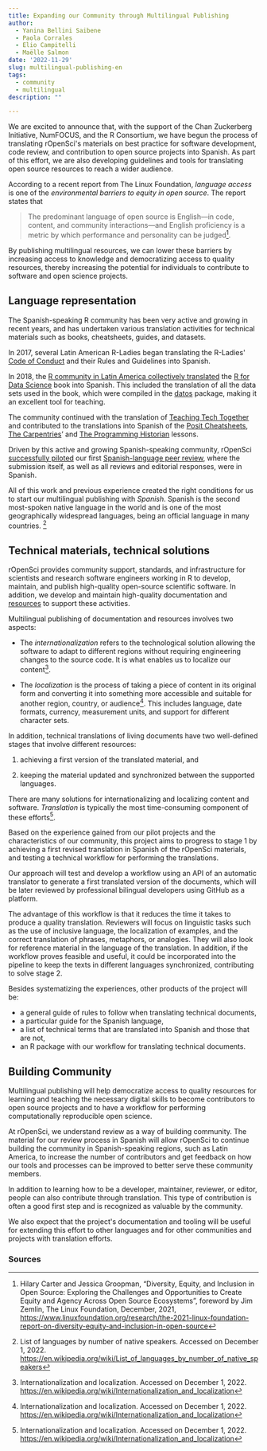 ```yaml
---
title: Expanding our Community through Multilingual Publishing 
author:
  - Yanina Bellini Saibene
  - Paola Corrales
  - Elio Campitelli
  - Maëlle Salmon
date: '2022-11-29'
slug: multilingual-publishing-en
tags:
  - community
  - multilingual
description: ""

---
```


We are excited to announce that, with the support of the Chan Zuckerberg Initiative, NumFOCUS, and the R Consortium, we have begun the process of translating rOpenSci's materials on best practice for software development, code review, and contribution to open source projects into Spanish. 
As part of this effort, we are also developing guidelines and tools for translating open source resources to reach a wider audience.

According to a recent report from The Linux Foundation, _language access_ is one of the _environmental barriers to equity in open source_. The report states that 

> The predominant language of open source is English—in code, content, and community interactions—and English proficiency is a metric by which performance and personality can be judged[^1]. 

By publishing multilingual resources, we can lower these barriers by increasing access to knowledge and democratizing access to quality resources, thereby increasing the potential for individuals to contribute to software and open science projects.

## Language representation

The Spanish-speaking R community has been very active and growing in recent years, and has undertaken various translation activities for technical materials such as books, cheatsheets, guides, and datasets.

In 2017, several Latin American R-Ladies began translating the R-Ladies' [Code of Conduct](https://github.com/rladies/starter-kit/wiki/Code-of-Conduct#spanish) and their Rules and Guidelines into Spanish.

In 2018, the [R community in Latin America collectively translated](https://youtu.be/kuHjpdgkSxg) the [R for Data Science](https://es.r4ds.hadley.nz/) book into Spanish. This included the translation of all the data sets used in the book, which were compiled in the [datos](https://github.com/cienciadedatos/datos) package, making it an excellent tool for teaching.

The community continued with the translation of [Teaching Tech Together](http://teachtogether.tech/es/index.html) and contributed to the translations into Spanish of the [Posit Cheatsheets](https://posit.co/resources/cheatsheets/?type=translations/#translation-12),
[The Carpentries](https://software-carpentry.org/lessons/)’ 
and [The Programming Historian](https://programminghistorian.org/es/) lessons.

Driven by this active and growing Spanish-speaking community, rOpenSci [successfully piloted](https://ropensci.org/blog/2021/07/27/censo2017/) our first [Spanish-language peer review](https://ropensci.org/commcalls/2019-06-28/), where the submission itself, as well as all reviews and editorial responses, were in Spanish.


All of this work and previous experience created the right conditions for us to start our multilingual publishing with _Spanish_. 
Spanish is the second most-spoken native language in the world and is one of the most geographically widespread languages, being an official language in many countries. [^2]

## Technical materials, technical solutions

rOpenSci provides community support, standards, and infrastructure for scientists and research software engineers working in R to develop, maintain, and publish high-quality open-source scientific software. 
In addition, we develop and maintain high-quality documentation and [resources](/resources/) to support these activities.

Multilingual publishing of documentation and resources involves two aspects:

* The _internationalization_ refers to the technological solution allowing the software to adapt to different regions without requiring engineering changes to the source code. It is what enables us to localize our content[^3].

* The _localization_ is the process of taking a piece of content in its original form and converting it into something more accessible and suitable for another region, country, or audience[^3]. This includes language, date formats, currency, measurement units, and support for different character sets. 


In addition, technical translations of living documents have two well-defined stages that involve different resources:

  1. achieving a first version of the translated material, and
  
  2. keeping the material updated and synchronized between the supported languages.

There are many solutions for internationalizing and localizing content and software. _Translation_ is typically the most time-consuming component of these efforts[^3].

Based on the experience gained from our pilot projects and the characteristics of our community, this project aims to progress to stage 1 by achieving a first revised translation in Spanish of the rOpenSci materials, and testing a technical workflow for performing the translations.

Our approach will test and develop a workflow using an API of an automatic translator to generate a first translated version of the documents, which will be later reviewed by professional bilingual developers using GitHub as a platform.

The advantage of this workflow is that it reduces the time it takes to produce a quality translation. 
Reviewers will focus on linguistic tasks such as the use of inclusive language, the localization of examples, and the correct translation of phrases, metaphors, or analogies. 
They will also look for reference material in the language of the translation.
In addition, if the workflow proves feasible and useful, it could be incorporated into the pipeline to keep the texts in different languages synchronized, contributing to solve stage 2.

Besides systematizing the experiences, other products of the project will be:

* a general guide of rules to follow when translating technical documents,
* a particular guide for the Spanish language,
* a list of technical terms that are translated into Spanish and those that are not,
* an R package with our workflow for translating technical documents.

## Building Community

Multilingual publishing will help democratize access to quality resources for learning and teaching the necessary digital skills to become contributors to open source projects and to have a workflow for performing computationally reproducible open science.

At rOpenSci, we understand review as a way of building community.
The material for our review process in Spanish will allow rOpenSci to continue building the community in Spanish-speaking regions, such as Latin America, to increase the number of contributors and get feedback on how our tools and processes can be improved to better serve these community members.

In addition to learning how to be a developer, maintainer, reviewer, or editor, people can also contribute through translation.
This type of contribution is often a good first step and is recognized as valuable by the community.

We also expect that the project's documentation and tooling will be useful for extending this effort to other languages and for other communities and projects with translation efforts.

### Sources

[^1]: Hilary Carter and Jessica Groopman, “Diversity, Equity, and Inclusion in Open Source: Exploring the Challenges and Opportunities to Create Equity and Agency Across Open Source Ecosystems”, foreword by Jim Zemlin, The Linux Foundation, December, 2021, https://www.linuxfoundation.org/research/the-2021-linux-foundation-report-on-diversity-equity-and-inclusion-in-open-source
[^2]: List of languages by number of native speakers. Accessed on December 1, 2022. https://en.wikipedia.org/wiki/List_of_languages_by_number_of_native_speakers
[^3]: Internationalization and localization. Accessed on December 1, 2022. https://en.wikipedia.org/wiki/Internationalization_and_localization 